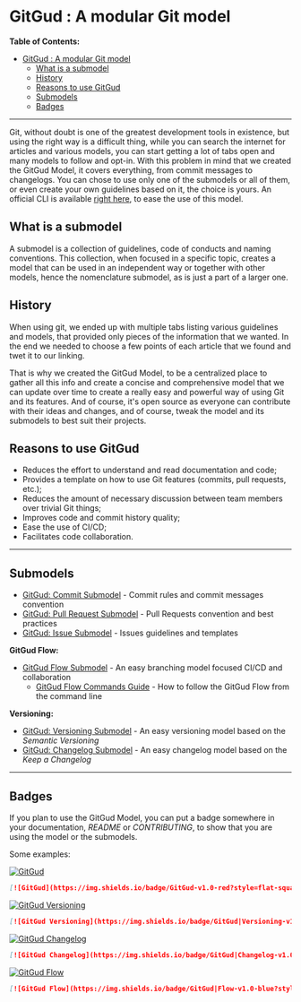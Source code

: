 # GitGud : A modular Git model

**Table of Contents:**

* [GitGud : A modular Git model](#gitgud--a-modular-git-model)
	* [What is a submodel](#what-is-a-submodel)
	* [History](#history)
	* [Reasons to use GitGud](#reasons-to-use-gitgud)
	* [Submodels](#submodels)
	* [Badges](#badges)

----

Git, without doubt is one of the greatest development tools in existence, but using the right way is a difficult thing, while you can search the internet for articles and various models, you can start getting a lot of tabs open and many models to follow and opt-in. With this problem in mind that we created the GitGud Model, it covers everything, from commit messages to changelogs. You can chose to use only one of the submodels or all of them, or even create your own guidelines based on it, the choice is yours. An official CLI is available [right here](https://github.com/HRKings/GitGudCLI), to ease the use of this model.

## What is a submodel

A submodel is a collection of guidelines, code of conducts and naming conventions. This collection, when focused in a specific topic, creates a model that can be used in an independent way or together with other models, hence the nomenclature submodel, as is just a part of a larger one.

## History

When using git, we ended up with multiple tabs listing various guidelines and models, that provided only pieces of the information that we wanted. In the end we needed to choose a few points of each article that we found and twet it to our linking.

That is why we created the GitGud Model, to be a centralized place to gather all this info and create a concise and comprehensive model that we can update over time to create a really easy and powerful way of using Git and its features. And of course, it's open source as everyone can contribute with their ideas and changes, and of course, tweak the model and its submodels to best suit their projects.

## Reasons to use GitGud

- Reduces the effort to understand and read documentation and code;
- Provides a template on how to use Git features (commits, pull requests, etc.);
- Reduces the amount of necessary discussion between team members over trivial Git things;
- Improves code and commit history quality;
- Ease the use of CI/CD;
- Facilitates code collaboration.

----

## Submodels

- [GitGud: Commit Submodel](Git/Commit.md) - Commit rules and commit messages convention
- [GitGud: Pull Request Submodel](Git/Pull_Request.md) - Pull Requests convention and best practices
- [GitGud: Issue Submodel](Git/Issue.md) - Issues guidelines and templates

**GitGud Flow:**

- [GitGud Flow Submodel](Flow/GitGud_Flow.md) - An easy branching model focused CI/CD and collaboration
  - [GitGud Flow Commands Guide](Flow/GitGud_Flow_HowTo.md) - How to follow the GitGud Flow from the command line

**Versioning:**

- [GitGud: Versioning Submodel](Versioning/Versioning.md) - An easy versioning model based on the *Semantic Versioning*
- [GitGud: Changelog Submodel](Versioning/Changelog.md) - An easy changelog model based on the *Keep a Changelog*

----

## Badges

If you plan to use the GitGud Model, you can put a badge somewhere in your documentation, *README* or *CONTRIBUTING*, to show that you are using the model or the submodels.

Some examples:

[![GitGud](https://img.shields.io/badge/GitGud-v1.0-red?style=flat-square)](https://github.com/HRKings/GitGud/tree/stable)

```Markdown
[![GitGud](https://img.shields.io/badge/GitGud-v1.0-red?style=flat-square)](https://github.com/HRKings/GitGud/tree/stable)
```

[![GitGud Versioning](https://img.shields.io/badge/GitGud|Versioning-v1.0-blue?style=flat-square)](https://github.com/HRKings/GitGud/blob/stable/Versioning/Versioning.md)

```Markdown
[![GitGud Versioning](https://img.shields.io/badge/GitGud|Versioning-v1.0-blue?style=flat-square)](https://github.com/HRKings/GitGud/blob/stable/Versioning/Versioning.md)
```

[![GitGud Changelog](https://img.shields.io/badge/GitGud|Changelog-v1.0-blue?style=flat-square)](https://github.com/HRKings/GitGud/blob/stable/Versioning/Changelog.md)

```Markdown
[![GitGud Changelog](https://img.shields.io/badge/GitGud|Changelog-v1.0-blue?style=flat-square)](https://github.com/HRKings/GitGud/blob/stable/Versioning/Changelog.md)
```

[![GitGud Flow](https://img.shields.io/badge/GitGud|Flow-v1.0-blue?style=flat-square)](https://github.com/HRKings/GitGud/blob/stable/Flow/GitGud_Flow.md)

```Markdown
[![GitGud Flow](https://img.shields.io/badge/GitGud|Flow-v1.0-blue?style=flat-square)](https://github.com/HRKings/GitGud/blob/stable/Flow/GitGud_Flow.md)
```
